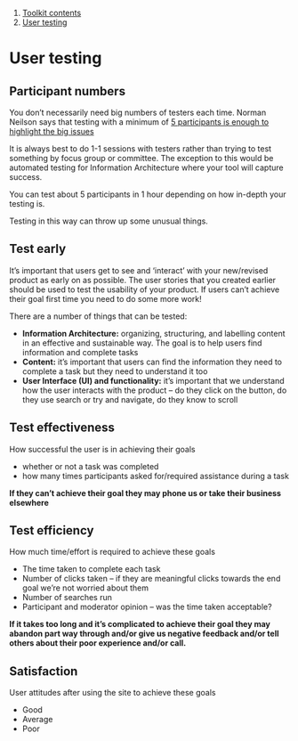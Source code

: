 1.  [Toolkit contents](contents)
2.  [User testing](#)

# User testing

## Participant numbers

You don’t necessarily need big numbers of testers each time. Norman Neilson says that testing with a minimum of [5 participants is enough to highlight the big issues](https://www.nngroup.com/articles/why-you-only-need-to-test-with-5-users/)

It is always best to do 1-1 sessions with testers rather than trying to test something by focus group or committee. The exception to this would be automated testing for Information Architecture where your tool will capture success.

You can test about 5 participants in 1 hour depending on how in-depth your testing is.

Testing in this way can throw up some unusual things.

## Test early

It’s important that users get to see and ‘interact’ with your new/revised product as early on as possible. The user stories that you created earlier should be used to test the usability of your product. If users can’t achieve their goal first time you need to do some more work!

There are a number of things that can be tested:

*   **Information Architecture:** organizing, structuring, and labelling content in an effective and sustainable way. The goal is to help users find information and complete tasks
*   **Content:** it’s important that users can find the information they need to complete a task but they need to understand it too
*   **User Interface (UI) and functionality:** it’s important that we understand how the user interacts with the product – do they click on the button, do they use search or try and navigate, do they know to scroll

## Test effectiveness

How successful the user is in achieving their goals

*   whether or not a task was completed
*   how many times participants asked for/required assistance during a task

**If they can’t achieve their goal they may phone us or take their business elsewhere**

## Test efficiency

How much time/effort is required to achieve these goals

*   The time taken to complete each task
*   Number of clicks taken – if they are meaningful clicks towards the end goal we’re not worried about them
*   Number of searches run
*   Participant and moderator opinion – was the time taken acceptable?

****If it takes too long and it’s complicated to achieve their goal they may abandon part way through and/or give us negative feedback and/or tell others about their poor experience and/or call.****

## Satisfaction

User attitudes after using the site to achieve these goals

*   Good
*   Average
*   Poor